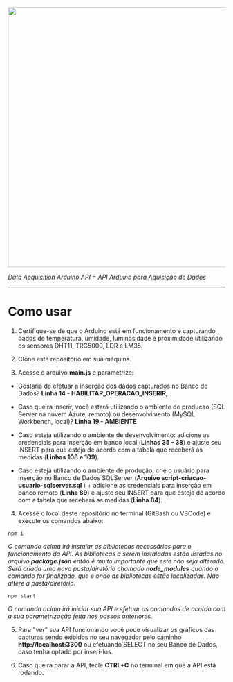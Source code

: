 <img src="https://user-images.githubusercontent.com/46379117/189931169-9df7b283-bf43-4af4-8154-b1669862090e.png" width="600px">

_Data Acquisition Arduino API = API Arduino para Aquisição de Dados_

<hr>

# Como usar

1. Certifique-se de que o Arduino está em funcionamento e capturando dados de temperatura, umidade, luminosidade e proximidade utilizando os sensores DHT11, TRC5000, LDR e LM35.

1. Clone este repositório em sua máquina.

1. Acesse o arquivo **main.js** e parametrize:

- Gostaria de efetuar a inserção dos dados capturados no Banco de Dados? **Linha 14 - HABILITAR_OPERACAO_INSERIR;**

- Caso queira inserir, você estará utilizando o ambiente de producao (SQL Server na nuvem Azure, remoto) ou desenvolvimento (MySQL Workbench, local)? **Linha 19 - AMBIENTE**

- Caso esteja utilizando o ambiente de desenvolvimento: adicione as credenciais para inserção em banco local (**Linhas 35 - 38**) e ajuste seu INSERT para que esteja de acordo com a tabela que receberá as medidas (**Linhas 108 e 109**).

- Caso esteja utilizando o ambiente de produção, crie o usuário para inserção no Banco de Dados SQLServer (**Arquivo script-criacao-usuario-sqlserver.sql** ) + adicione as credenciais para inserção em banco remoto (**Linha 89**) e ajuste seu INSERT para que esteja de acordo com a tabela que receberá as medidas (**Linha 84**).

4. Acesse o local deste repositório no terminal (GitBash ou VSCode) e execute os comandos abaixo:

```
npm i
``` 
_O comando acima irá instalar as bibliotecas necessárias para o funcionamento da API. As bibliotecas a serem instaladas estão listadas no arquivo **package.json** então é muito importante que este não seja alterado. Será criada uma nova pasta/diretório chamado **node_modules** quando o comando for finalizado, que é onde as bibliotecas estão localizadas. Não altere a pasta/diretório._

```
npm start
``` 

_O comando acima irá iniciar sua API e efetuar os comandos de acordo com a sua parametrização feita nos passos anteriores._

5. Para "ver" sua API funcionando você pode visualizar os gráficos das capturas sendo exibidos no seu navegador pelo caminho **http://localhost:3300** ou efetuando SELECT no seu Banco de Dados, caso tenha optado por inseri-los.

6. Caso queira parar a API, tecle **CTRL+C** no terminal em que a API está rodando.
